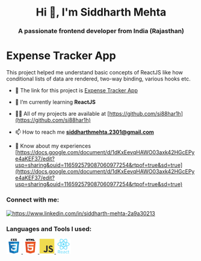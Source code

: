 <h1 align="center">Hi 👋, I'm Siddharth Mehta</h1>
<h3 align="center">A passionate frontend developer from India (Rajasthan)</h3>

# Expense Tracker App
This project helped me understand basic concepts of ReactJS like how conditional lists of data are rendered, two-way binding, various hooks etc.

- 🔭 The link for this project is [Expense Tracker App](https://si88har1h.github.io/Expense-Tracker-App/)

- 🌱 I’m currently learning **ReactJS**

- 👨‍💻 All of my projects are available at [https://github.com/si88har1h](https://github.com/si88har1h)

- 📫 How to reach me **siddharthmehta.2301@gmail.com**

- 📄 Know about my experiences [https://docs.google.com/document/d/1dKxEevqHAWO03axk42HGcEPye4aKEF37/edit?usp=sharing&ouid=116592579087060977254&rtpof=true&sd=true](https://docs.google.com/document/d/1dKxEevqHAWO03axk42HGcEPye4aKEF37/edit?usp=sharing&ouid=116592579087060977254&rtpof=true&sd=true)

<h3 align="left">Connect with me:</h3>
<p align="left">
<a href="https://linkedin.com/in/https://www.linkedin.com/in/siddharth-mehta-2a9a30213" target="blank"><img align="center" src="https://raw.githubusercontent.com/rahuldkjain/github-profile-readme-generator/master/src/images/icons/Social/linked-in-alt.svg" alt="https://www.linkedin.com/in/siddharth-mehta-2a9a30213" height="30" width="40" /></a>
</p>

<h3 align="left">Languages and Tools I used:</h3>
<p align="left"><a href="https://www.w3schools.com/css/" target="_blank" rel="noreferrer"> <img src="https://raw.githubusercontent.com/devicons/devicon/master/icons/css3/css3-original-wordmark.svg" alt="css3" width="40" height="40"/> </a> <a href="https://www.w3.org/html/" target="_blank" rel="noreferrer"> <img src="https://raw.githubusercontent.com/devicons/devicon/master/icons/html5/html5-original-wordmark.svg" alt="html5" width="40" height="40"/> </a> <a href="https://developer.mozilla.org/en-US/docs/Web/JavaScript" target="_blank" rel="noreferrer"> <img src="https://raw.githubusercontent.com/devicons/devicon/master/icons/javascript/javascript-original.svg" alt="javascript" width="40" height="40"/> </a> <a href="https://reactjs.org/" target="_blank" rel="noreferrer"> <img src="https://raw.githubusercontent.com/devicons/devicon/master/icons/react/react-original-wordmark.svg" alt="react" width="40" height="40"/> </a> </p>
